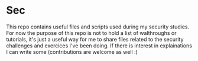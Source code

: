 # Sec

This repo contains useful files and scripts used during my security studies.
For now the purpose of this repo is not to hold a list of walthroughs or tutorials, it's just a useful way for me to share files related to the security challenges and exercices I've been doing.
If there is interest in explainations I can write some (contributions are welcome as well :)

